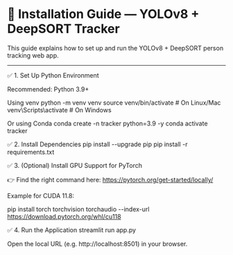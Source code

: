
# 🔧 Installation Guide — YOLOv8 + DeepSORT Tracker

This guide explains how to set up and run the YOLOv8 + DeepSORT person tracking web app.

---


✅ 1. Set Up Python Environment

Recommended: Python 3.9+

Using venv
python -m venv venv
source venv/bin/activate      # On Linux/Mac
venv\Scripts\activate         # On Windows

Or using Conda
conda create -n tracker python=3.9 -y
conda activate tracker

✅ 2. Install Dependencies
pip install --upgrade pip
pip install -r requirements.txt

✅ 3. (Optional) Install GPU Support for PyTorch

👉 Find the right command here: https://pytorch.org/get-started/locally/

Example for CUDA 11.8:

pip install torch torchvision torchaudio --index-url https://download.pytorch.org/whl/cu118

✅ 4. Run the Application
streamlit run app.py

Open the local URL (e.g. http://localhost:8501) in your browser.
